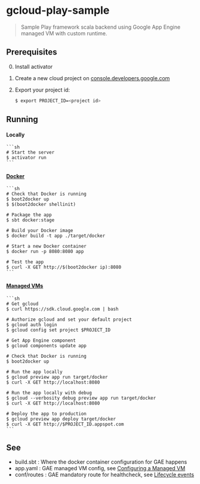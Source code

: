 # gcloud-play-sample
> Sample Play framework scala backend using Google App Engine managed VM with custom runtime.

## Prerequisites

0. Install activator
1. Create a new cloud project on [console.developers.google.com](http://console.developers.google.com)
2. Export your project id:

    ```sh
    $ export PROJECT_ID=<project id>
    ```

## Running

#### Locally
    ```sh
    # Start the server
    $ activator run
    ```

#### [Docker](https://docker.com)

    ```sh
    # Check that Docker is running
    $ boot2docker up
    $ $(boot2docker shellinit)

    # Package the app
    $ sbt docker:stage

    # Build your Docker image
    $ docker build -t app ./target/docker

    # Start a new Docker container
    $ docker run -p 8080:8080 app

    # Test the app
    $ curl -X GET http://$(boot2docker ip):8080
    ```

#### [Managed VMs](https://developers.google.com/appengine/docs/managed-vms/)

    ```sh
    # Get gcloud
    $ curl https://sdk.cloud.google.com | bash

    # Authorize gcloud and set your default project
    $ gcloud auth login
    $ gcloud config set project $PROJECT_ID

    # Get App Engine component
    $ gcloud components update app

    # Check that Docker is running
    $ boot2docker up

    # Run the app locally
    $ gcloud preview app run target/docker
    $ curl -X GET http://localhost:8080

    # Run the app locally with debug
    $ gcloud --verbosity debug preview app run target/docker
    $ curl -X GET http://localhost:8080

    # Deploy the app to production
    $ gcloud preview app deploy target/docker
    $ curl -X GET http://$PROJECT_ID.appspot.com
    ```

## See
* build.sbt : Where the docker container configuration for GAE happens
* app.yaml : GAE managed VM config, see [Configuring a Managed VM](https://cloud.google.com/appengine/docs/managed-vms/config)
* conf/routes : GAE mandatory route for healthcheck, see [Lifecycle events](https://cloud.google.com/appengine/docs/managed-vms/custom-runtimes#lifecycle_events)